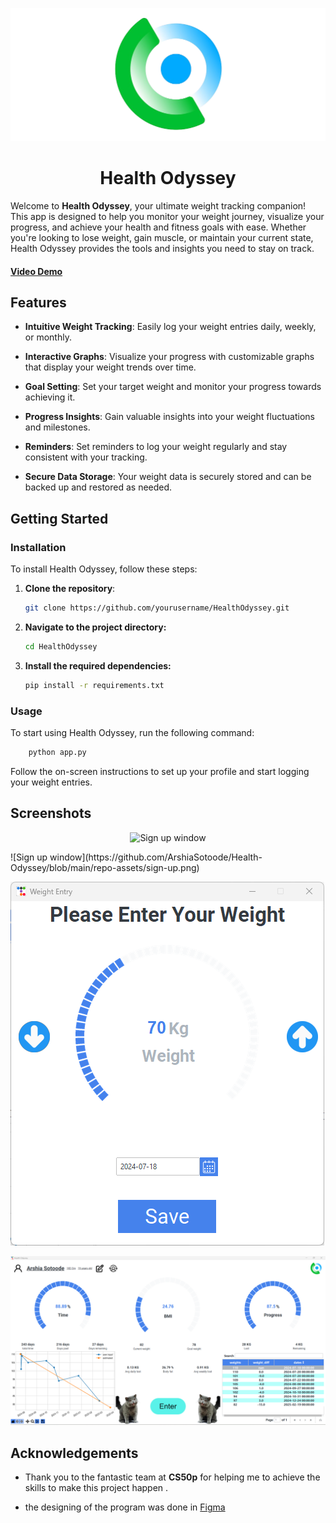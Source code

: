 ![](https://github.com/ArshiaSotoode/Health-Odyssey/blob/main/repo-assets/logo.png)

<h1 align="center">Health Odyssey</h1>

Welcome to **Health Odyssey**, your ultimate weight tracking companion! This app is designed to help you monitor your weight journey, visualize your progress, and achieve your health and fitness goals with ease. Whether you're looking to lose weight, gain muscle, or maintain your current state, Health Odyssey provides the tools and insights you need to stay on track.

#### [Video Demo](https://cs50.harvard.edu/python/2022/project/)

## Features

- **Intuitive Weight Tracking**: Easily log your weight entries daily, weekly, or monthly.

- **Interactive Graphs**: Visualize your progress with customizable graphs that display your weight trends over time.

- **Goal Setting**: Set your target weight and monitor your progress towards achieving it.

- **Progress Insights**: Gain valuable insights into your weight fluctuations and milestones.

- **Reminders**: Set reminders to log your weight regularly and stay consistent with your tracking.

- **Secure Data Storage**: Your weight data is securely stored and can be backed up and restored as needed.

## Getting Started

### Installation

To install Health Odyssey, follow these steps:

1. **Clone the repository**:
   ```bash
   git clone https://github.com/yourusername/HealthOdyssey.git
   ```
2. **Navigate to the project directory:**
   ```bash
   cd HealthOdyssey
   ```
3. **Install the required dependencies:**
   ```bash
   pip install -r requirements.txt
   ```

### Usage

To start using Health Odyssey, run the following command:

```bash
    python app.py
```

Follow the on-screen instructions to set up your profile and start logging your weight entries.

## Screenshots
<p align="center">
  <img src="[http://some_place.com/image.png](https://github.com/ArshiaSotoode/Health-Odyssey/blob/main/repo-assets/sign-up.png)" alt="Sign up window" />
</p>
![Sign up window](https://github.com/ArshiaSotoode/Health-Odyssey/blob/main/repo-assets/sign-up.png)

![wight entry popup](https://github.com/ArshiaSotoode/Health-Odyssey/blob/main/repo-assets/weight-entry.png)

![main dashboard](https://github.com/ArshiaSotoode/Health-Odyssey/blob/main/repo-assets/dashbord.png)



## Acknowledgements

- Thank you to the fantastic team at **CS50p** for helping me to achieve the skills to make this project happen .

- the designing of the program was done in [Figma](https://www.figma.com/)
